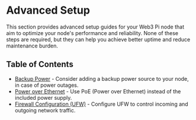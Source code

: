 # Advanced Setup

This section provides advanced setup guides for your Web3 Pi node that aim to optimize your node's performance and reliability. None of these steps are required, but they can help you achieve better uptime and reduce maintenance burden.

## Table of Contents

- [Backup Power](ups.md) - Consider adding a backup power source to your node, in case of power outages.
- [Power over Ethernet](poe.md) - Use PoE (Power over Ethernet) instead of the included power supply.
- [Firewall Configuration (UFW)](ufw.md) - Configure UFW to control incoming and outgoing network traffic.
